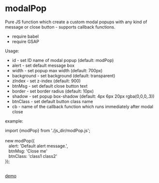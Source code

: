 # modalPop
Pure JS function which create a custom modal popups with any kind of message or close button - supports callback functions.


* require babel
* require GSAP

Usage:

- id - set ID name of modal popup (default: modPop)
- alert - set default message box
- width - set popup max width (default: 700px)
- background - set background (default: transparent)
- zIndex - set z-index (default: 900)
- btnMsg - set default close button text
- border - set border radius (default: 10px)
- shadow - set popup box-shadow (default: 4px 6px 20px rgba(0,0,0,.3))
- btnClass - set default button class name
- cb - name of the callback function which runs immediately after modal close

example:

import {modPop} from './js_dir/modPop.js';<br><br>
new modPop({<br>
&nbsp;&nbsp;  alert: '<span class="alert">Default alert message.</span>',<br>
&nbsp;&nbsp;  btnMsg: 'Close me'<br>
&nbsp;&nbsp;  btnClass: 'class1 class2'<br>
});<br><br>

<a href="http://www.modweb.pl/projects/css-framework/">demo</a>
